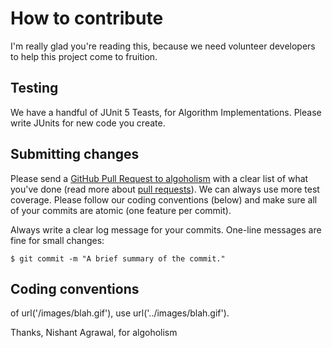 # How to contribute

I'm really glad you're reading this, because we need volunteer developers to help this project come to fruition.


## Testing

We have a handful of JUnit 5 Teasts, for Algorithm Implementations. Please write JUnits for new code you create.

## Submitting changes

Please send a [GitHub Pull Request to algoholism](https://github.com/agrawalnishant/algoholism/pull/new/master) with a clear list of what you've done (read more about [pull requests](http://help.github.com/pull-requests/)).
We can always use more test coverage. Please follow our coding conventions (below) and make sure all of your commits are atomic (one feature per commit).

Always write a clear log message for your commits. One-line messages are fine for small changes:

    $ git commit -m "A brief summary of the commit."

## Coding conventions
of url('/images/blah.gif'), use url('../images/blah.gif').

Thanks,
Nishant Agrawal, for algoholism
